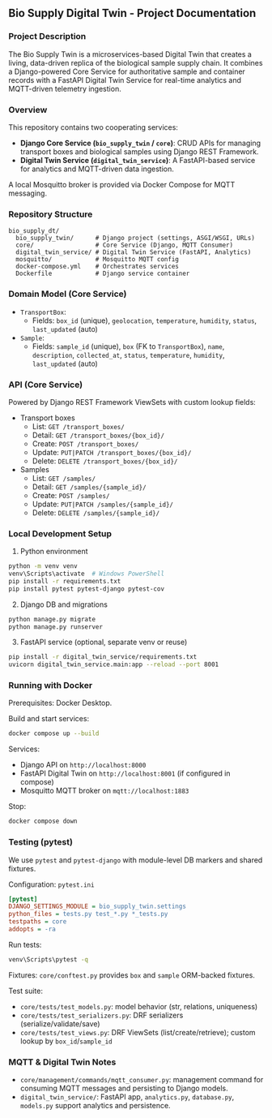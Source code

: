 ## Bio Supply Digital Twin - Project Documentation

### Project Description
The Bio Supply Twin is a microservices-based Digital Twin that creates a living, data-driven replica of the biological sample supply chain. It combines a Django-powered Core Service for authoritative sample and container records with a FastAPI Digital Twin Service for real-time analytics and MQTT-driven telemetry ingestion.

### Overview
This repository contains two cooperating services:
- **Django Core Service (`bio_supply_twin` / `core`)**: CRUD APIs for managing transport boxes and biological samples using Django REST Framework.
- **Digital Twin Service (`digital_twin_service`)**: A FastAPI-based service for analytics and MQTT-driven data ingestion.

A local Mosquitto broker is provided via Docker Compose for MQTT messaging.

### Repository Structure
```
bio_supply_dt/
  bio_supply_twin/      # Django project (settings, ASGI/WSGI, URLs)
  core/                 # Core Service (Django, MQTT Consumer)
  digital_twin_service/ # Digital Twin Service (FastAPI, Analytics)
  mosquitto/            # Mosquitto MQTT config
  docker-compose.yml    # Orchestrates services
  Dockerfile            # Django service container
```

### Domain Model (Core Service)
- `TransportBox`:
  - Fields: `box_id` (unique), `geolocation`, `temperature`, `humidity`, `status`, `last_updated` (auto)
- `Sample`:
  - Fields: `sample_id` (unique), `box` (FK to `TransportBox`), `name`, `description`, `collected_at`, `status`, `temperature`, `humidity`, `last_updated` (auto)

### API (Core Service)
Powered by Django REST Framework ViewSets with custom lookup fields:
- Transport boxes
  - List: `GET /transport_boxes/`
  - Detail: `GET /transport_boxes/{box_id}/`
  - Create: `POST /transport_boxes/`
  - Update: `PUT|PATCH /transport_boxes/{box_id}/`
  - Delete: `DELETE /transport_boxes/{box_id}/`
- Samples
  - List: `GET /samples/`
  - Detail: `GET /samples/{sample_id}/`
  - Create: `POST /samples/`
  - Update: `PUT|PATCH /samples/{sample_id}/`
  - Delete: `DELETE /samples/{sample_id}/`



### Local Development Setup
1) Python environment
```bash
python -m venv venv
venv\Scripts\activate  # Windows PowerShell
pip install -r requirements.txt
pip install pytest pytest-django pytest-cov
```

2) Django DB and migrations
```bash
python manage.py migrate
python manage.py runserver
```

3) FastAPI service (optional, separate venv or reuse)
```bash
pip install -r digital_twin_service/requirements.txt
uvicorn digital_twin_service.main:app --reload --port 8001
```

### Running with Docker
Prerequisites: Docker Desktop.

Build and start services:
```bash
docker compose up --build
```

Services:
- Django API on `http://localhost:8000`
- FastAPI Digital Twin on `http://localhost:8001` (if configured in compose)
- Mosquitto MQTT broker on `mqtt://localhost:1883`

Stop:
```bash
docker compose down
```

### Testing (pytest)
We use `pytest` and `pytest-django` with module-level DB markers and shared fixtures.

Configuration: `pytest.ini`
```ini
[pytest]
DJANGO_SETTINGS_MODULE = bio_supply_twin.settings
python_files = tests.py test_*.py *_tests.py
testpaths = core
addopts = -ra
```

Run tests:
```bash
venv\Scripts\pytest -q
```

Fixtures: `core/conftest.py` provides `box` and `sample` ORM-backed fixtures.

Test suite:
- `core/tests/test_models.py`: model behavior (str, relations, uniqueness)
- `core/tests/test_serializers.py`: DRF serializers (serialize/validate/save)
- `core/tests/test_views.py`: DRF ViewSets (list/create/retrieve); custom lookup by `box_id`/`sample_id`

### MQTT & Digital Twin Notes
- `core/management/commands/mqtt_consumer.py`: management command for consuming MQTT messages and persisting to Django models.
- `digital_twin_service/`: FastAPI app, `analytics.py`, `database.py`, `models.py` support analytics and persistence.




